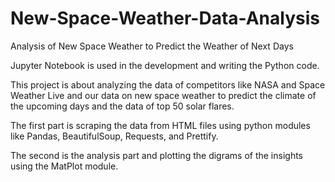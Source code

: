 # New-Space-Weather-Data-Analysis
Analysis of New Space Weather to Predict the Weather of Next Days

Jupyter Notebook is used in the development and writing the Python code.

This project is about analyzing the data of competitors like NASA and Space Weather Live and our 
data on new space weather to predict the climate of the upcoming days and the data of top 50 solar flares.

The first part is scraping the data from HTML files using python modules like Pandas, BeautifulSoup, Requests, and Prettify.

The second is the analysis part and plotting the digrams of the insights using the MatPlot module.
